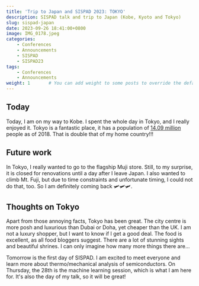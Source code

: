 ```yaml
---
title: 'Trip to Japan and SISPAD 2023: TOKYO'
description: SISPAD talk and trip to Japan (Kobe, Kyoto and Tokyo)
slug: sispad-japan
date: 2023-09-26 18:41:00+0800
image: IMG_0178.jpeg
categories:
    - Conferences
    - Announcements
    - SISPAD
    - SISPAD23
tags:
    - Conferences
    - Announcements
weight: 1       # You can add weight to some posts to override the default sorting (date descending)
---
```


## Today 

Today, I am on my way to Kobe. I spent the whole day in Tokyo, and I really enjoyed it. Tokyo is a fantastic place, it has a population of [14.09 million](https://en.wikipedia.org/wiki/Tokyo) people as of 2018. That is double that of my home country!!!

## Future work 

In Tokyo, I really wanted to go to the flagship Muji store. Still, to my surprise, it is closed for renovations until a day after I leave Japan. I also wanted to climb Mt. Fuji, but due to time constraints and unfortunate timing, I could not do that, too. So I am definitely coming back 🛩🛩🛩.

## Thoughts on Tokyo 

Apart from those annoying facts, Tokyo has been great. The city centre is more posh and luxurious than Dubai or Doha, yet cheaper than the UK. I am not a luxury shopper, but I want to know if I get a good deal. The food is excellent, as all food bloggers suggest. There are a lot of stunning sights and beautiful shrines. I can only imagine how many more things there are...

Tomorrow is the first day of SISPAD. I am excited to meet everyone and learn more about thermo/mechanical analysis of semiconductors. On Thursday, the 28th is the machine learning session, which is what I am here for. It's also the day of my talk, so it will be great!
